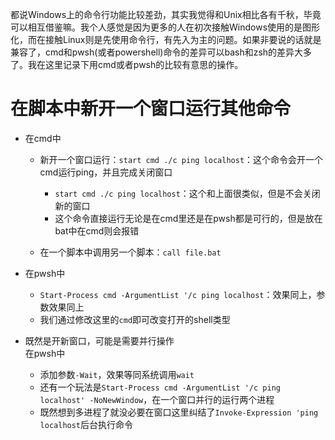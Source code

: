都说Windows上的命令行功能比较差劲，其实我觉得和Unix相比各有千秋，毕竟可以相互借鉴嘛。我个人感觉是因为更多的人在初次接触Windows使用的是图形化，而在接触Linux则是先使用命令行，有先入为主的问题。如果非要说的话就是兼容了，cmd和pwsh(或者powershell)命令的差异可以bash和zsh的差异大多了。我在这里记录下用cmd或者pwsh的比较有意思的操作。

# 在脚本中新开一个窗口运行其他命令

+ 在cmd中
	+ 新开一个窗口运行：`start cmd ./c ping localhost`：这个命令会开一个cmd运行ping，并且完成关闭窗口
		+ `start cmd ./c ping localhost`：这个和上面很类似，但是不会关闭新的窗口
		+ 这个命令直接运行无论是在cmd里还是在pwsh都是可行的，但是放在bat中在cmd则会报错

	+ 在一个脚本中调用另一个脚本：`call file.bat`
+ 在pwsh中
	+ `Start-Process cmd -ArgumentList '/c ping localhost`：效果同上，参数效果同上
	+ 我们通过修改这里的`cmd`即可改变打开的shell类型

+ 既然是开新窗口，可能是需要并行操作  
	在pwsh中
	+ 添加参数`-Wait`，效果等同系统调用`wait`
	+ 还有一个玩法是`Start-Process cmd -ArgumentList '/c ping localhost' -NoNewWindow`，在一个窗口并行的运行两个进程
	+ 既然想到多进程了就没必要在窗口这里纠结了`Invoke-Expression 'ping localhost`后台执行命令

